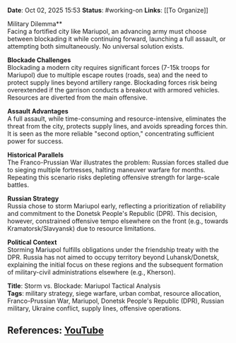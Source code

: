 **Date**: Oct 02, 2025 15:53
**Status**: #working-on
**Links**: [[To Organize]] 

Military Dilemma**  
Facing a fortified city like Mariupol, an advancing army must choose between blockading it while continuing forward, launching a full assault, or attempting both simultaneously. No universal solution exists.

**Blockade Challenges**  
Blockading a modern city requires significant forces (7-15k troops for Mariupol) due to multiple escape routes (roads, sea) and the need to protect supply lines beyond artillery range. Blockading forces risk being overextended if the garrison conducts a breakout with armored vehicles. Resources are diverted from the main offensive.

**Assault Advantages**  
A full assault, while time-consuming and resource-intensive, eliminates the threat from the city, protects supply lines, and avoids spreading forces thin. It is seen as the more reliable "second option," concentrating sufficient power for success.

**Historical Parallels**  
The Franco-Prussian War illustrates the problem: Russian forces stalled due to sieging multiple fortresses, halting maneuver warfare for months. Repeating this scenario risks depleting offensive strength for large-scale battles.

**Russian Strategy**  
Russia chose to storm Mariupol early, reflecting a prioritization of reliability and commitment to the Donetsk People's Republic (DPR). This decision, however, constrained offensive tempo elsewhere on the front (e.g., towards Kramatorsk/Slavyansk) due to resource limitations.

**Political Context**  
Storming Mariupol fulfills obligations under the friendship treaty with the DPR. Russia has not aimed to occupy territory beyond Luhansk/Donetsk, explaining the initial focus on these regions and the subsequent formation of military-civil administrations elsewhere (e.g., Kherson).

**Title**: Storm vs. Blockade: Mariupol Tactical Analysis  
**Tags**: military strategy, siege warfare, urban combat, resource allocation, Franco-Prussian War, Mariupol, Donetsk People's Republic (DPR), Russian military, Ukraine conflict, supply lines, offensive operations.

## References: [YouTube](https://www.youtube.com/watch?v=wPryfNi6nLA)
